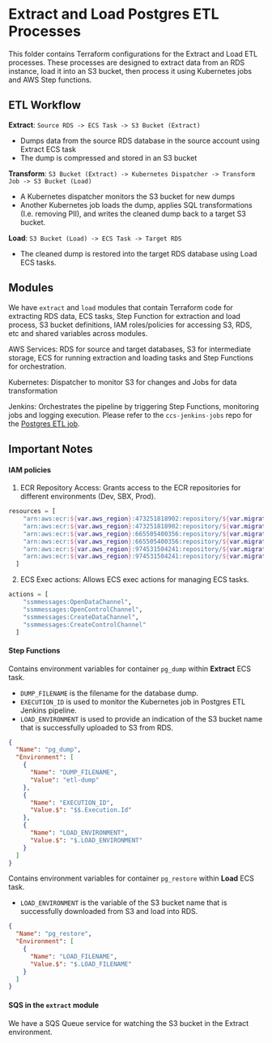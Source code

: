 # Extract and Load Postgres ETL Processes

This folder contains Terraform configurations for the Extract and Load ETL processes.
These processes are designed to extract data from an RDS instance, load it into an S3 bucket, then process it using Kubernetes jobs and AWS Step functions.

## ETL Workflow

**Extract**: `Source RDS -> ECS Task -> S3 Bucket (Extract)`
- Dumps data from the source RDS database in the source account using Extract ECS task
- The dump is compressed and stored in an S3 bucket

**Transform**: `S3 Bucket (Extract) -> Kubernetes Dispatcher -> Transform Job -> S3 Bucket (Load)`
- A Kubernetes dispatcher monitors the S3 bucket for new dumps
- Another Kubernetes job loads the dump, applies SQL transformations (I.e. removing PII), and writes the cleaned dump back to a target S3 bucket.

**Load**: `S3 Bucket (Load) -> ECS Task -> Target RDS`
- The cleaned dump is restored into the target RDS database using Load ECS tasks.

## Modules

We have `extract` and `load` modules that contain Terraform code for extracting RDS data, ECS tasks, Step Function for extraction and load process, S3 bucket definitions, IAM roles/policies for accessing S3, RDS, etc and shared variables across modules.

AWS Services: RDS for source and target databases, S3 for intermediate storage, ECS for running extraction and loading tasks and Step Functions for orchestration.

Kubernetes: Dispatcher to monitor S3 for changes and Jobs for data transformation

Jenkins: Orchestrates the pipeline by triggering Step Functions, monitoring jobs and logging execution. Please refer to the `ccs-jenkins-jobs` repo for the [Postgres ETL job](https://jenkins-eks.techopsdev.com/job/digitalmarketplace-1.5/job/postgres-etl/).

## Important Notes

#### IAM policies

1. ECR Repository Access: Grants access to the ECR repositories for different environments (Dev, SBX, Prod).

  ```terraform
  resources = [
      "arn:aws:ecr:${var.aws_region}:473251818902:repository/${var.migrator_name}",   # Dev
      "arn:aws:ecr:${var.aws_region}:473251818902:repository/${var.migrator_name}:*", # Dev
      "arn:aws:ecr:${var.aws_region}:665505400356:repository/${var.migrator_name}",   # SBX
      "arn:aws:ecr:${var.aws_region}:665505400356:repository/${var.migrator_name}:*", # SBX
      "arn:aws:ecr:${var.aws_region}:974531504241:repository/${var.migrator_name}",   # Prod
      "arn:aws:ecr:${var.aws_region}:974531504241:repository/${var.migrator_name}:*"  # Prod
    ]
  ```

2. ECS Exec actions: Allows ECS exec actions for managing ECS tasks.

  ```terraform
  actions = [
      "ssmmessages:OpenDataChannel",
      "ssmmessages:OpenControlChannel",
      "ssmmessages:CreateDataChannel",
      "ssmmessages:CreateControlChannel"
    ]
  ```

#### Step Functions
Contains environment variables for container `pg_dump` within **Extract** ECS task.
- `DUMP_FILENAME` is the filename for the database dump.
- `EXECUTION_ID` is used to monitor the Kubernetes job in Postgres ETL Jenkins pipeline.
- `LOAD_ENVIRONMENT` is used to provide an indication of the S3 bucket name that is successfully uploaded to S3 from RDS.

```json
{
  "Name": "pg_dump",
  "Environment": [
    {
      "Name": "DUMP_FILENAME",
      "Value": "etl-dump"
    },
    {
      "Name": "EXECUTION_ID",
      "Value.$": "$$.Execution.Id"
    },
    {
      "Name": "LOAD_ENVIRONMENT",
      "Value.$": "$.LOAD_ENVIRONMENT"
    }
  ]
}
```

Contains environment variables for container `pg_restore` within **Load** ECS task.
- `LOAD_ENVIRONMENT` is the variable of the S3 bucket name that is successfully downloaded from S3 and load into RDS.

```json
{
  "Name": "pg_restore",
  "Environment": [
    {
      "Name": "LOAD_FILENAME",
      "Value.$": "$.LOAD_FILENAME"
    }
  ]
}
```


#### SQS in the `extract` module

We have a SQS Queue service for watching the S3 bucket in the Extract environment.


